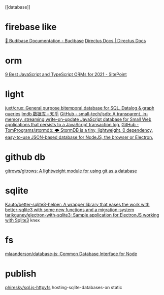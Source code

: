 [[database]]
# firebase like
[👋 Budibase Documentation - Budibase](https://docs.budibase.com/)
[Directus Docs | Directus Docs](https://docs.directus.io/getting-started/introduction/)

# orm
[9 Best JavaScript and TypeScript ORMs for 2021 - SitePoint](https://www.sitepoint.com/javascript-typescript-orms/)
# light
[juxt/crux: General purpose bitemporal database for SQL, Datalog & graph queries](https://github.com/juxt/crux)
[lmdb 数据库 - 知乎](https://zhuanlan.zhihu.com/p/70359311)
[GitHub - small-tech/jsdb: A transparent, in-memory, streaming write-on-update JavaScript database for Small Web applications that persists to a JavaScript transaction log.](https://github.com/small-tech/jsdb)
[GitHub - TomPrograms/stormdb: 🌩️ StormDB is a tiny, lightweight, 0 dependency, easy-to-use JSON-based database for NodeJS, the browser or Electron.](https://github.com/TomPrograms/stormdb)

# github db
[gitrows/gitrows: A lightweight module for using git as a database](https://github.com/gitrows/gitrows)

# sqlite
[Kauto/better-sqlite3-helper: A wrapper library that eases the work with better-sqlite3 with some new functions and a migration-system](https://github.com/Kauto/better-sqlite3-helper)
[tarikguney/electron-with-sqlite3: Sample application for ElectronJS working with Sqlite3](https://github.com/tarikguney/electron-with-sqlite3)
	knex
# fs
[mlaanderson/database-js: Common Database Interface for Node](https://github.com/mlaanderson/database-js)

# publish
[phiresky/sql.js-httpvfs](https://github.com/phiresky/sql.js-httpvfs)
	hosting-sqlite-databases-on static